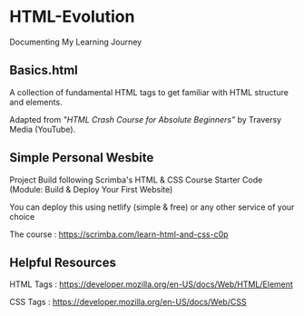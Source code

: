 # HTML-Evolution
Documenting My Learning Journey  

## Basics.html  
A collection of fundamental HTML tags to get familiar with HTML structure and elements.  

Adapted from *"HTML Crash Course for Absolute Beginners"* by Traversy Media (YouTube).  

## Simple Personal Wesbite
Project Build following Scrimba's HTML & CSS Course Starter Code (Module: Build & Deploy Your First Website)

You can deploy this using netlify (simple & free) or any other service of your choice

The course : https://scrimba.com/learn-html-and-css-c0p 

## Helpful Resources
HTML Tags : https://developer.mozilla.org/en-US/docs/Web/HTML/Element 

CSS Tags : https://developer.mozilla.org/en-US/docs/Web/CSS 
